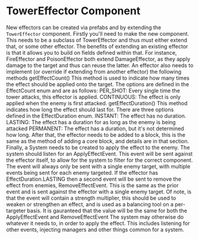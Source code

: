 # TowerEffector Component

New effectors can be created via prefabs and by extending the `TowerEffector` component.
Firstly you'll need to make the new component. This needs to be a subclass of TowerEffector and thus must either extend that, or some other effector. The benefits of extending an existing effector is that it allows you to build on fields defined within that. For instance, FireEffector and PoisonEffector both extend DamageEffector, as they apply damage to the target and thus can reuse the latter.
An effector also needs to implement (or override if extending from another effector) the following methods
getEffectCount()
This method is used to indicate how many times the effect should be applied onto the target. The options are defined in the EffectCount enum and are as follows:
PER_SHOT: Every single time the tower attacks, this effector is applied.
CONTINUOUS: The effect is only applied when the enemy is first attacked.
getEffectDuration()
This method indicates how long the effect should last for. There are three options defined in the EffectDuration enum.
INSTANT: The effect has no duration.
LASTING: The effect has a duration for as long as the enemy is being attacked
PERMANENT: The effect has a duration, but it's not determined how long.
After that, the effector needs to be added to a block, this is the same as the method of adding a core block, and details are in that section.
Finally, a System needs to be created to apply the effect to the enemy. The system should listen for an ApplyEffectEvent. This event will be sent against the effector itself, to allow for the system to filter for the correct component. The event will always only be sent with a single enemy target, with multiple events being sent for each enemy targeted.
If the effector has EffectDuration.LASTING then a second event will be sent to remove the effect from enemies, RemoveEffectEvent. This is the same as the prior event and is sent against the effector with a single enemy target.
Of note, is that the event will contain a strength multiplier, this should be used to weaken or strengthen an effect, and is used as a balancing tool on a per-targeter basis. It is gauranteed that the value will be the same for both the ApplyEffectEvent and RemoveEffectEvent
The system may otherwise do whatever it needs to, in order to apply the effect. This includes listening for other events, injecting managers and other things common for a system.